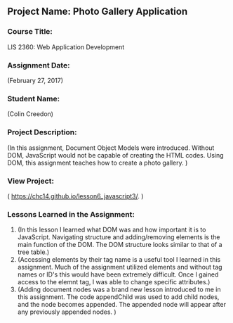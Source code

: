 ## Project Name:  Photo Gallery Application

### Course Title:
LIS 2360:  Web Application Development

### Assignment Date:  
(February 27, 2017)

### Student Name:  
(Colin Creedon)

### Project Description:
(In this assignment, Document Object Models were introduced. Without DOM, JavaScript would  not be capable of creating the HTML codes. Using DOM, this assignment teaches how to create a photo gallery. )

### View Project:
( https://chc14.github.io/lesson6_javascript3/. )

### Lessons Learned in the Assignment:
1. (In this lesson I learned what DOM was and how important it is to JavaScript. Navigating structure and adding/removing elements is the main function of the DOM. The DOM structure looks similar to that of a tree table.)
2. (Accessing elements by their tag name is a useful tool I learned in this assignment. Much of the assignment utilized elements and without tag names or ID's this would have been extremely difficult. Once I gained access to the elemnt tag, I was able to change specific attributes.)
3. (Adding document nodes was a brand new lesson introduced to me in this assignment. The code appendChild was used to add child nodes, and the node becomes appended. The appended node will appear after any previously appended nodes. )
